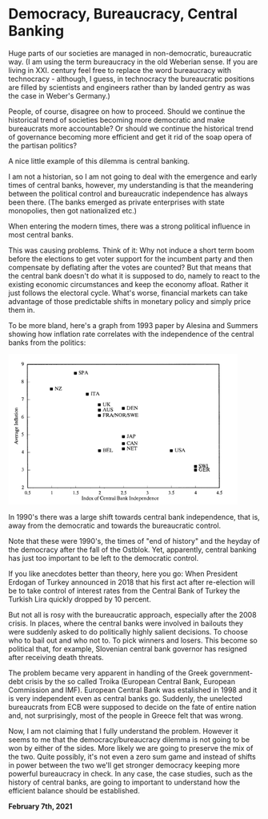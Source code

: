 # Democracy, Bureaucracy, Central Banking

Huge parts of our societies are managed in non-democratic, bureaucratic way. (I am using the term bureaucracy in the old Weberian sense. If you are living in XXI. century feel free to replace the word bureaucracy with technocracy - although, I guess, in technocracy the bureaucratic positions are filled by scientists and engineers rather than by landed gentry as was the case in Weber's Germany.)

People, of course, disagree on how to proceed. Should we continue the historical trend of societies becoming more democratic and make bureaucrats more accountable? Or should we continue the historical trend of governance becoming more efficient and get it rid of the soap opera of the partisan politics?

A nice little example of this dilemma is central banking.

I am not a historian, so I am not going to deal with the emergence and early times of central banks, however, my understanding is that the meandering between the political control and bureaucratic independence has always been there. (The banks emerged as private enterprises with state monopolies, then got nationalized etc.)

When entering the modern times, there was a strong political influence in most central banks.

This was causing problems. Think of it: Why not induce a short term boom before the elections to get voter support for the incumbent party and then compensate by deflating after the votes are counted? But that means that the central bank doesn't do what it is supposed to do, namely to react to the existing economic circumstances and keep the economy afloat. Rather it just follows the electoral cycle. What's worse, financial markets can take advantage of those predictable shifts in monetary policy and simply price them in.

To be more bland, here's a graph from 1993 paper by Alesina and Summers showing how inflation rate correlates with the independence of the central banks from the politics:

![](central-bank.png)

In 1990's there was a large shift towards central bank independence, that is, away from the democratic and towards the bureaucratic control.

Note that these were 1990's, the times of "end of history" and the heyday of the democracy after the fall of the Ostblok. Yet, apparently, central banking has just too important to be left to the democratic control.

If you like anecdotes better than theory, here you go: When President Erdogan of Turkey announced in 2018 that his first act after re-election will be to take control of interest rates from the Central Bank of Turkey the Turkish Lira quickly dropped by 10 percent. 

But not all is rosy with the bureaucratic approach, especially after the 2008 crisis. In places, where the central banks were involved in bailouts they were suddenly asked to do politically highly salient decisions. To choose who to bail out and who not to. To pick winners and losers. This become so political that, for example, Slovenian central bank governor has resigned after receiving death threats.

The problem became very apparent in handling of the Greek government-debt crisis by the so called Troika (European Central Bank, European Commission and IMF). European Central Bank was estalished in 1998 and it is very independent even as central banks go. Suddenly, the unelected bureaucrats from ECB were supposed to decide on the fate of entire nation and, not surprisingly, most of the people in Greece felt that was wrong.

Now, I am not claiming that I fully understand the problem. However it seems to me that the democracy/bureaucracy dilemma is not going to be won by either of the sides. More likely we are going to preserve the mix of the two. Quite possibly, it's not even a zero sum game and instead of shifts in power between the two we'll get stronger democracy keeping more powerful bureaucracy in check. In any case, the case studies, such as the history of central banks, are going to important to understand how the efficient balance should be established.

**February 7th, 2021**
